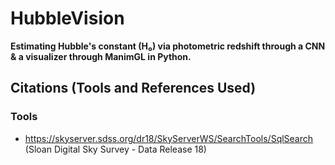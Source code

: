 # HubbleVision
**Estimating Hubble's constant (H₀) via photometric redshift through a CNN & a visualizer through ManimGL in Python.**
## Citations (Tools and References Used)
### Tools
- https://skyserver.sdss.org/dr18/SkyServerWS/SearchTools/SqlSearch (Sloan Digital Sky Survey - Data Release 18)